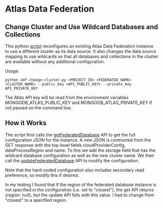 # Atlas Data Federation
## Change Cluster and Use Wildcard Databases and Collections

This python [script](adf-change-cluster.py) reconfigures an existing Atlas Data Federation instance to use a different cluster as its data source. It also changes the data source mapping to use wildcards so that all databases and collections in the cluster are available without any additional configuration.

Usage:
```
python adf-change-cluster.py <PROJECT_ID> <FEDERATED_NAME> <CLUSTER_NAME> --public_key <API_PUBLIC_KEY> --private_key API_PRIVATE_KEY
```

The Atlas API key will be read from the environment variables MONGODB_ATLAS_PUBLIC_KEY and MONGODB_ATLAS_PRIVATE_KEY if not passed on the command line.

## How it Works

The script first calls the [getFederatedDatabase](https://www.mongodb.com/docs/atlas/reference/api-resources-spec/v2/#tag/Data-Federation/operation/getFederatedDatabase) API to get the full configuration JSON for the instance. A new JSON is contructed from the GET response with the top-level fields cloudProviderConfig, dataProcessRegion and name. To this we add the storage field that has the wildcard database configuration as well as the new cluster name. We then call the [updateFederatedDatabase](https://www.mongodb.com/docs/atlas/reference/api-resources-spec/v2/#tag/Data-Federation/operation/updateFederatedDatabase) API to modify the configuration.

Note that the hard-coded configuration also includes secondary read preference, so modify this if desired.

In my testing I found that if the region of the federated database instance is not specified in the configuration (i.e. set to "closest"), the get API returns {region: null}, but the update API fails with this value. I had to change from "closest" to a specified region.

